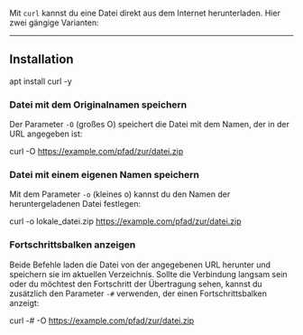 Mit `curl` kannst du eine Datei direkt aus dem Internet herunterladen. Hier zwei gängige Varianten:

---
## Installation

apt install curl -y


### Datei mit dem Originalnamen speichern

Der Parameter `-O` (großes O) speichert die Datei mit dem Namen, der in der URL angegeben ist:

curl -O https://example.com/pfad/zur/datei.zip



### Datei mit einem eigenen Namen speichern

Mit dem Parameter `-o` (kleines o) kannst du den Namen der heruntergeladenen Datei festlegen:

curl -o lokale_datei.zip https://example.com/pfad/zur/datei.zip


### Fortschrittsbalken anzeigen

Beide Befehle laden die Datei von der angegebenen URL herunter und speichern sie im aktuellen Verzeichnis. Sollte die Verbindung langsam sein oder du möchtest den Fortschritt der Übertragung sehen, kannst du zusätzlich den Parameter `-#` verwenden, der einen Fortschrittsbalken anzeigt:

curl -# -O https://example.com/pfad/zur/datei.zip
